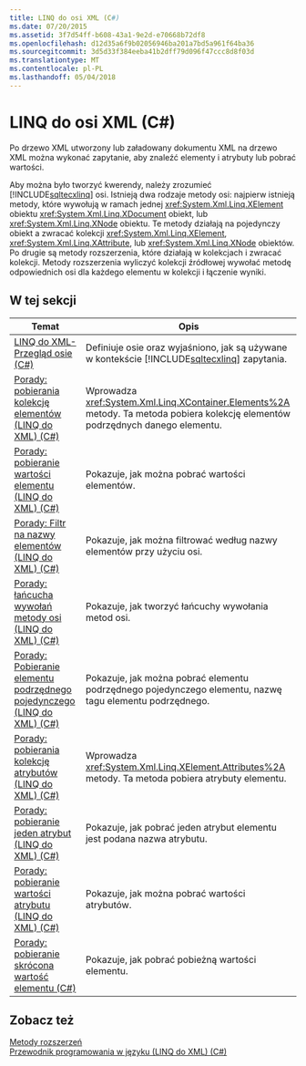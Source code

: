 ```yaml
---
title: LINQ do osi XML (C#)
ms.date: 07/20/2015
ms.assetid: 3f7d54ff-b608-43a1-9e2d-e70668b72df8
ms.openlocfilehash: d12d35a6f9b02056946ba201a7bd5a961f64ba36
ms.sourcegitcommit: 3d5d33f384eeba41b2dff79d096f47ccc8d8f03d
ms.translationtype: MT
ms.contentlocale: pl-PL
ms.lasthandoff: 05/04/2018
---
```

# <a name="linq-to-xml-axes-c"></a>LINQ do osi XML (C#)
Po drzewo XML utworzony lub załadowany dokumentu XML na drzewo XML można wykonać zapytanie, aby znaleźć elementy i atrybuty lub pobrać wartości.  
  
 Aby można było tworzyć kwerendy, należy zrozumieć [!INCLUDE[sqltecxlinq](~/includes/sqltecxlinq-md.md)] osi. Istnieją dwa rodzaje metody osi: najpierw istnieją metody, które wywołują w ramach jednej <xref:System.Xml.Linq.XElement> obiektu <xref:System.Xml.Linq.XDocument> obiekt, lub <xref:System.Xml.Linq.XNode> obiektu. Te metody działają na pojedynczy obiekt a zwracać kolekcji <xref:System.Xml.Linq.XElement>, <xref:System.Xml.Linq.XAttribute>, lub <xref:System.Xml.Linq.XNode> obiektów. Po drugie są metody rozszerzenia, które działają w kolekcjach i zwracać kolekcji. Metody rozszerzenia wyliczyć kolekcji źródłowej wywołać metodę odpowiednich osi dla każdego elementu w kolekcji i łączenie wyniki.  
  
## <a name="in-this-section"></a>W tej sekcji  
  
|Temat|Opis|  
|-----------|-----------------|  
|[LINQ do XML-Przegląd osie (C#)](../../../../csharp/programming-guide/concepts/linq/linq-to-xml-axes-overview.md)|Definiuje osie oraz wyjaśniono, jak są używane w kontekście [!INCLUDE[sqltecxlinq](~/includes/sqltecxlinq-md.md)] zapytania.|  
|[Porady: pobierania kolekcję elementów (LINQ do XML) (C#)](../../../../csharp/programming-guide/concepts/linq/how-to-retrieve-a-collection-of-elements-linq-to-xml.md)|Wprowadza <xref:System.Xml.Linq.XContainer.Elements%2A> metody. Ta metoda pobiera kolekcję elementów podrzędnych danego elementu.|  
|[Porady: pobieranie wartości elementu (LINQ do XML) (C#)](../../../../csharp/programming-guide/concepts/linq/how-to-retrieve-the-value-of-an-element-linq-to-xml.md)|Pokazuje, jak można pobrać wartości elementów.|  
|[Porady: Filtr na nazwy elementów (LINQ do XML) (C#)](../../../../csharp/programming-guide/concepts/linq/how-to-filter-on-element-names-linq-to-xml.md)|Pokazuje, jak można filtrować według nazwy elementów przy użyciu osi.|  
|[Porady: łańcucha wywołań metody osi (LINQ do XML) (C#)](../../../../csharp/programming-guide/concepts/linq/how-to-chain-axis-method-calls-linq-to-xml.md)|Pokazuje, jak tworzyć łańcuchy wywołania metod osi.|  
|[Porady: Pobieranie elementu podrzędnego pojedynczego (LINQ do XML) (C#)](../../../../csharp/programming-guide/concepts/linq/how-to-retrieve-a-single-child-element-linq-to-xml.md)|Pokazuje, jak można pobrać elementu podrzędnego pojedynczego elementu, nazwę tagu elementu podrzędnego.|  
|[Porady: pobierania kolekcję atrybutów (LINQ do XML) (C#)](../../../../csharp/programming-guide/concepts/linq/how-to-retrieve-a-collection-of-attributes-linq-to-xml.md)|Wprowadza <xref:System.Xml.Linq.XElement.Attributes%2A> metody. Ta metoda pobiera atrybuty elementu.|  
|[Porady: pobieranie jeden atrybut (LINQ do XML) (C#)](../../../../csharp/programming-guide/concepts/linq/how-to-retrieve-a-single-attribute-linq-to-xml.md)|Pokazuje, jak pobrać jeden atrybut elementu jest podana nazwa atrybutu.|  
|[Porady: pobieranie wartości atrybutu (LINQ do XML) (C#)](../../../../csharp/programming-guide/concepts/linq/how-to-retrieve-the-value-of-an-attribute-linq-to-xml.md)|Pokazuje, jak można pobrać wartości atrybutów.|  
|[Porady: pobieranie skrócona wartość elementu (C#)](../../../../csharp/programming-guide/concepts/linq/how-to-retrieve-the-shallow-value-of-an-element.md)|Pokazuje, jak pobrać pobieżną wartości elementu.|  
  
## <a name="see-also"></a>Zobacz też  
 [Metody rozszerzeń](../../../../csharp/programming-guide/classes-and-structs/extension-methods.md)  
 [Przewodnik programowania w języku (LINQ do XML) (C#)](../../../../csharp/programming-guide/concepts/linq/programming-guide-linq-to-xml.md)

